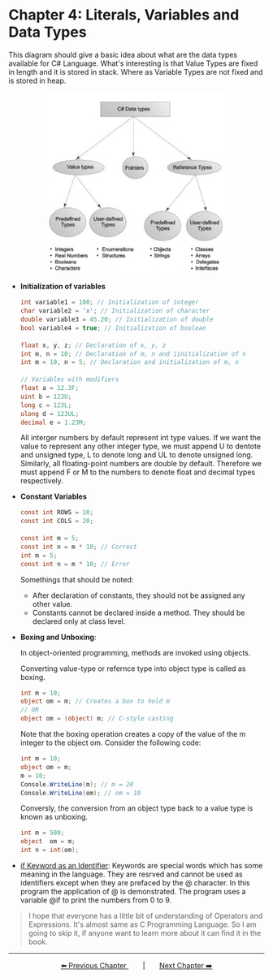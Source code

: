 # Chapter 4: Literals, Variables and Data Types

This diagram should give a basic idea about what are the data types available for C# Language. What's interesting is that Value Types are fixed in length and it is stored in stack. Where as Variable Types are not fixed and is stored in heap.

<p align="center">
  <img src="./data_types.png" width="350">
</p>

- **Initialization of variables**

  ```C#
  int variable1 = 100; // Initialization of integer
  char variable2 = 'x'; // Initialization of character
  double variable3 = 45.20; // Initialization of double
  bool variable4 = true; // Initialization of boolean

  float x, y, z; // Declaration of x, y, z
  int m, n = 10; // Declaration of m, n and iinitialization of n
  int m = 10, n = 5; // Declaration and initialization of m, n

  // Variables with modifiers
  float a = 12.3F;
  uint b = 123U;
  long c = 123L;
  ulong d = 123UL;
  decimal e = 1.23M;
  ```

  All interger numbers by default represent int type values. If we want the value to represent any other integer type, we must append U to dentote and unsigned type, L to denote long and UL to denote unsigned long. Similarly, all floating-point numbers are double by default. Therefore we must append F or M to the numbers to denote float and decimal types respectively.

- **Constant Variables**

  ```C#
  const int ROWS = 10;
  const int COLS = 20;

  const int m = 5;
  const int n = m * 10; // Correct
  int m = 5;
  const int n = m * 10; // Error
  ```

  Somethings that should be noted:

  - After declaration of constants, they should not be assigned any other value.
  - Constants cannot be declared inside a method. They should be declared only at class level.

- **Boxing and Unboxing**:

  In object-oriented programming, methods are invoked using objects.

  Converting value-type or refernce type into object type is called as boxing.

  ```C#
  int m = 10;
  object om = m; // Creates a box to hold m
  // OR
  object om = (object) m; // C-style casting
  ```

  Note that the boxing operation creates a copy of the value of the m integer to the object om. Consider the following code:

  ```C#
  int m = 10;
  object om = m;
  m = 10;
  Console.WriteLine(m); // m = 20
  Console.WriteLine(om); // om = 10
  ```

  Conversly, the conversion from an object type back to a value type is known as unboxing.

  ```C#
  int m = 500;
  object  om = m;
  int n = int(om);
  ```
- [if Keyword as an Identifier](./Practice/Program1.cs): Keywords are special words which has some meaning in the language. They are resrved and cannot be used as identifiers except when they are prefaced by the @ character. In this program the application of @ is demonstrated. The program uses a variable @if to print the numbers from 0 to 9.


> I hope that everyone has a little bit of understanding of Operators and Expressions. It's almost same as C Programming Language. So I am going to skip it, if anyone want to learn more about it can find it in the book.
---
<p align="center"><a href="../Chapter_3/">⬅️ Previous Chapter </a>&emsp;&emsp;|&emsp;&emsp;<a  href="../Chapter_6/">Next Chapter ➡️</a></p>

